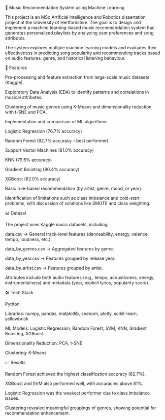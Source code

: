 🎵 Music Recommendation System using Machine Learning

This project is an MSc Artificial Intelligence and Robotics dissertation project at the University of Hertfordshire. The goal is to design and implement a machine learning–based music recommendation system that generates personalized playlists by analyzing user preferences and song attributes.

The system explores multiple machine learning models and evaluates their effectiveness in predicting song popularity and recommending tracks based on audio features, genre, and historical listening behaviour.

🚀 Features

Pre-processing and feature extraction from large-scale music datasets (Kaggle).

Exploratory Data Analysis (EDA) to identify patterns and correlations in musical attributes.

Clustering of music genres using K-Means and dimensionality reduction with t-SNE and PCA.

Implementation and comparison of ML algorithms:

Logistic Regression (76.7% accuracy)

Random Forest (82.7% accuracy – best performer)

Support Vector Machines (81.0% accuracy)

KNN (79.6% accuracy)

Gradient Boosting (80.4% accuracy)

XGBoost (82.0% accuracy)

Basic rule-based recommendation (by artist, genre, mood, or year).

Identification of limitations such as class imbalance and cold-start problems, with discussion of solutions like SMOTE and class weighting.

📊 Dataset

The project uses Kaggle music datasets, including:

data.csv → General track-level features (danceability, energy, valence, tempo, loudness, etc.).

data_by_genres.csv → Aggregated features by genre.

data_by_year.csv → Features grouped by release year.

data_by_artist.csv → Features grouped by artist.

Attributes include both audio features (e.g., tempo, acousticness, energy, instrumentalness) and metadata (year, explicit lyrics, popularity score).

🛠️ Tech Stack

Python

Libraries: numpy, pandas, matplotlib, seaborn, plotly, scikit-learn, yellowbrick

ML Models: Logistic Regression, Random Forest, SVM, KNN, Gradient Boosting, XGBoost

Dimensionality Reduction: PCA, t-SNE

Clustering: K-Means

📈 Results

Random Forest achieved the highest classification accuracy (82.7%).

XGBoost and SVM also performed well, with accuracies above 81%.

Logistic Regression was the weakest performer due to class imbalance issues.

Clustering revealed meaningful groupings of genres, showing potential for recommendation enhancement.
